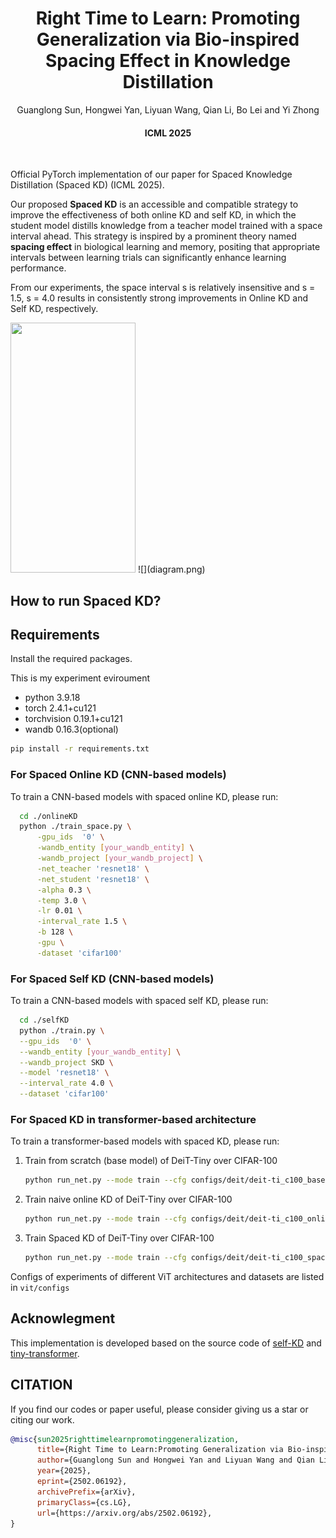 <div align="center">
  
  <div>
  <h1>Right Time to Learn: Promoting Generalization via Bio-inspired Spacing Effect in Knowledge Distillation</h1>
  </div>

  <div>
      Guanglong Sun, Hongwei Yan, Liyuan Wang, Qian Li, Bo Lei and Yi Zhong
  </div>

  <div>
      <h4>
          ICML 2025
      </h4>
  </div>
  <br/>

</div>


Official PyTorch implementation of our paper for Spaced Knowledge Distillation (Spaced KD) (ICML 2025).

Our proposed **Spaced KD** is an accessible and compatible strategy to improve the effectiveness of both online KD and self KD, in which the student model distills knowledge from a teacher model trained with a space interval ahead. This strategy is inspired by a prominent theory named **spacing effect** in biological learning and memory, positing that appropriate intervals between learning trials can significantly enhance learning performance.

From our experiments, the space interval s is relatively insensitive and s = 1.5, s = 4.0 results in consistently strong improvements in Online KD and Self KD, respectively.

<img src="https://example.com/image.png" width="200" height="400">
![](diagram.png)

## How to run Spaced KD?

## Requirements
Install the required packages. 

This is my experiment eviroument
- python 3.9.18
- torch 2.4.1+cu121
- torchvision 0.19.1+cu121
- wandb 0.16.3(optional)

```sh
pip install -r requirements.txt
```

### For Spaced Online KD (CNN-based models)

To train a CNN-based models with spaced online KD, please run:
  ```sh
    cd ./onlineKD
    python ./train_space.py \
        -gpu_ids  '0' \
        -wandb_entity [your_wandb_entity] \
        -wandb_project [your_wandb_project] \
        -net_teacher 'resnet18' \
        -net_student 'resnet18' \
        -alpha 0.3 \
        -temp 3.0 \
        -lr 0.01 \
        -interval_rate 1.5 \
        -b 128 \
        -gpu \
        -dataset 'cifar100'
  ```

### For Spaced Self KD (CNN-based models)

To train a CNN-based models with spaced self KD, please run:
  ```sh
    cd ./selfKD
    python ./train.py \
    --gpu_ids  '0' \
    --wandb_entity [your_wandb_entity] \
    --wandb_project SKD \
    --model 'resnet18' \
    --interval_rate 4.0 \
    --dataset 'cifar100'
  ```


### For Spaced KD in transformer-based architecture


To train a transformer-based models with spaced KD, please run:
    
   1. Train from scratch (base model) of DeiT-Tiny over CIFAR-100
   
       ```sh
       python run_net.py --mode train --cfg configs/deit/deit-ti_c100_base.yaml
       ```
   
   2. Train naive online KD of DeiT-Tiny over CIFAR-100
   
       ```sh
       python run_net.py --mode train --cfg configs/deit/deit-ti_c100_online.yaml
       ```
   
   3. Train Spaced KD of DeiT-Tiny over CIFAR-100
   
       ```sh
       python run_net.py --mode train --cfg configs/deit/deit-ti_c100_space_1_5.yaml
       ```

Configs of experiments of different ViT architectures and datasets are listed in `vit/configs`


## Acknowlegment
This implementation is developed based on the source code of [self-KD](https://github.com/ArchipLab-LinfengZhang/pytorch-self-distillation-final) and [tiny-transformer](tiny-transformers).

## CITATION
If you find our codes or paper useful, please consider giving us a star or citing our work.

```bibtex
@misc{sun2025righttimelearnpromotinggeneralization,
      title={Right Time to Learn:Promoting Generalization via Bio-inspired Spacing Effect in Knowledge Distillation}, 
      author={Guanglong Sun and Hongwei Yan and Liyuan Wang and Qian Li and Bo Lei and Yi Zhong},
      year={2025},
      eprint={2502.06192},
      archivePrefix={arXiv},
      primaryClass={cs.LG},
      url={https://arxiv.org/abs/2502.06192}, 
}
